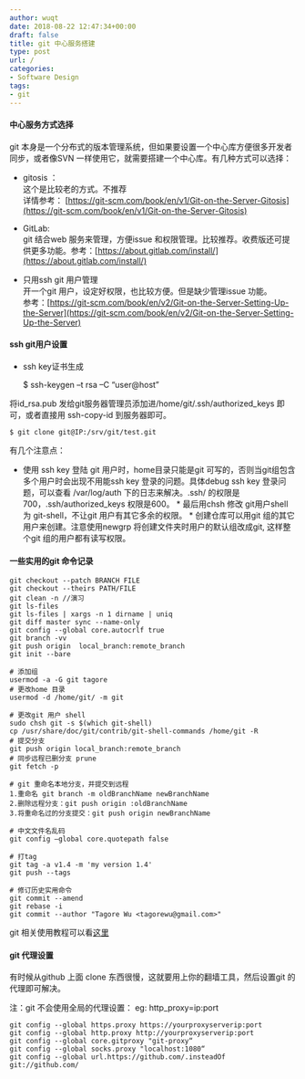 ```yaml
---
author: wuqt
date: 2018-08-22 12:47:34+00:00
draft: false
title: git 中心服务搭建
type: post
url: /
categories:
- Software Design
tags:
- git
---
```





#### 中心服务方式选择







git 本身是一个分布式的版本管理系统，但如果要设置一个中心库方便很多开发者同步，或者像SVN 一样使用它，就需要搭建一个中心库。有几种方式可以选择：







  * gitosis ：  
这个是比较老的方式。不推荐  
详情参考： [https://git-scm.com/book/en/v1/Git-on-the-Server-Gitosis](https://git-scm.com/book/en/v1/Git-on-the-Server-Gitosis)


  * GitLab:   
git 结合web 服务来管理，方便issue 和权限管理。比较推荐。收费版还可提供更多功能。参考：[https://about.gitlab.com/install/](https://about.gitlab.com/install/)
  * 只用ssh git 用户管理  
开一个git 用户，设定好权限，也比较方便。但是缺少管理issue 功能。  
参考：[https://git-scm.com/book/en/v2/Git-on-the-Server-Setting-Up-the-Server](https://git-scm.com/book/en/v2/Git-on-the-Server-Setting-Up-the-Server)





#### ssh git用户设置





  * ssh key证书生成




    
    $ ssh-keygen –t rsa –C “user@host”







将id_rsa.pub 发给git服务器管理员添加进/home/git/.ssh/authorized_keys 即可，或者直接用 ssh-copy-id 到服务器即可。






    
    $ git clone git@IP:/srv/git/test.git







有几个注意点：





  * 使用 ssh key 登陆 git 用户时，home目录只能是git 可写的，否则当git组包含多个用户时会出现不用能ssh key 登录的问题。具体debug ssh key 登录问题，可以查看 /var/log/auth 下的日志来解决。.ssh/ 的权限是700，.ssh/authorized_keys 权限是600。  * 最后用chsh 修改 git用户shell 为 git-shell，不让git 用户有其它多余的权限。  * 创建仓库可以用git 组的其它用户来创建。注意使用newgrp 将创建文件夹时用户的默认组改成git, 这样整个git 组的用户都有读写权限。





#### 一些实用的git 命令记录






    
    git checkout --patch BRANCH FILE 
    git checkout --theirs PATH/FILE
    git clean -n //演习
    git ls-files
    git ls-files | xargs -n 1 dirname | uniq
    git diff master sync --name-only
    git config --global core.autocrlf true
    git branch -vv
    git push origin  local_branch:remote_branch
    git init --bare
    
    # 添加组
    usermod -a -G git tagore
    # 更改home 目录
    usermod -d /home/git/ -m git
    
    # 更改git 用户 shell
    sudo chsh git -s $(which git-shell)
    cp /usr/share/doc/git/contrib/git-shell-commands /home/git -R
    # 提交分支
    git push origin local_branch:remote_branch
    # 同步远程已删分支 prune
    git fetch -p
    
    # git 重命名本地分支，并提交到远程
    1.重命名 git branch -m oldBranchName newBranchName
    2.删除远程分支：git push origin :oldBranchName 
    3.将重命名过的分支提交：git push origin newBranchName
    
    # 中文文件名乱码
    git config –global core.quotepath false
    
    # 打tag
    git tag -a v1.4 -m 'my version 1.4'
    git push --tags
    
    # 修订历史实用命令
    git commit --amend
    git rebase -i
    git commit --author "Tagore Wu <tagorewu@gmail.com>"







git 相关使用教程可以看[这里](https://git-scm.com/book/en/v2)  








#### git 代理设置







有时候从github 上面 clone 东西很慢，这就要用上你的翻墙工具，然后设置git 的代理即可解决。    
  
注：git 不会使用全局的代理设置： eg: http_proxy=ip:port    







    
    git config --global https.proxy https://yourproxyserverip:port
    git config --global http.proxy http://yourproxyserverip:port 
    git config --global core.gitproxy "git-proxy“
    git config --global socks.proxy "localhost:1080“
    git config --global url.https://github.com/.insteadOf git://github.com/



